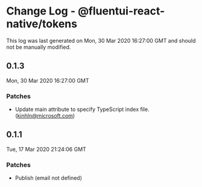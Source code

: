 # Change Log - @fluentui-react-native/tokens

This log was last generated on Mon, 30 Mar 2020 16:27:00 GMT and should not be manually modified.

## 0.1.3
Mon, 30 Mar 2020 16:27:00 GMT

### Patches

- Update main attribute to specify TypeScript index file. (kinhln@microsoft.com)
## 0.1.1
Tue, 17 Mar 2020 21:24:06 GMT

### Patches

- Publish (email not defined)